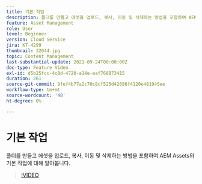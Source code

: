```yaml
---
title: 기본 작업
description: 폴더를 만들고 에셋을 업로드, 복사, 이동 및 삭제하는 방법을 포함하여 AEM Assets의 기본 작업에 대해 알아봅니다.
feature: Asset Management
role: User
level: Beginner
version: Cloud Service
jira: KT-4299
thumbnail: 32044.jpg
topic: Content Management
last-substantial-update: 2021-09-24T00:00:00Z
doc-type: Feature Video
exl-id: d5b25fcc-4c8d-4720-a14e-eaf768873415
duration: 261
source-git-commit: 9fef4b77a2c70c8cf525d42686f4120e481945ee
workflow-type: tm+mt
source-wordcount: '48'
ht-degree: 0%

---
```


# 기본 작업

폴더를 만들고 에셋을 업로드, 복사, 이동 및 삭제하는 방법을 포함하여 AEM Assets의 기본 작업에 대해 알아봅니다.

>[!VIDEO](https://video.tv.adobe.com/v/32044?quality=12&learn=on)
